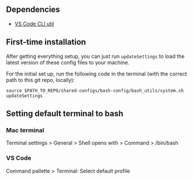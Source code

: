 ## Dependencies

- [VS Code CLI util](https://code.visualstudio.com/docs/setup/mac)

## First-time installation

After getting everything setup, you can just run `updateSettings` to load the latest version of these config files to your machine.

For the initial set up, run the following code in the terminal (with the correct path to this git repo, locally):

```
source $PATH_TO_REPO/shared-configs/bash-config/bash_utils/system.sh
updateSettings
```

## Setting default terminal to bash

### Mac terminal

Terminal settings > General > Shell opens with > Command > /bin/bash

### VS Code

Command pallette > Terminal: Select default profile
